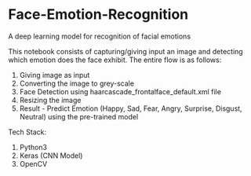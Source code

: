 # Face-Emotion-Recognition
A deep learning model for recognition of facial emotions

This notebook consists of capturing/giving input an image and detecting which emotion does the face exhibit. 
The entire flow is as follows:
1. Giving image as input
2. Converting the image to grey-scale
3. Face Detection using haarcascade_frontalface_default.xml file
4. Resizing the image
5. Result - Predict Emotion (Happy, Sad, Fear, Angry, Surprise, Disgust, Neutral) using the pre-trained model 

Tech Stack:
1. Python3
2. Keras (CNN Model)
3. OpenCV
